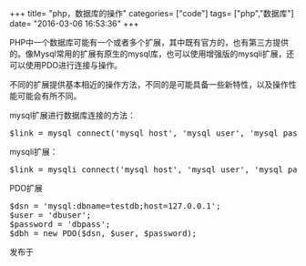 +++
title= "php，数据库的操作"
categories= ["code"]
tags= ["php","数据库"]
date= "2016-03-06 16:53:36"
+++

<div class="entry-content">

PHP中一个数据库可能有一个或者多个扩展，其中既有官方的，也有第三方提供的。像Mysql常用的扩展有原生的mysql库，也可以使用增强版的mysqli扩展，还可以使用PDO进行连接与操作。

不同的扩展提供基本相近的操作方法，不同的是可能具备一些新特性，以及操作性能可能会有所不同。

mysql扩展进行数据库连接的方法：
<pre class="code">$link = mysql_connect('mysql_host', 'mysql_user', 'mysql_password');</pre>
mysqli扩展：
<pre class="code">$link = mysqli_connect('mysql_host', 'mysql_user', 'mysql_password');</pre>
PDO扩展
<pre class="code">$dsn = 'mysql:dbname=testdb;host=127.0.0.1';
$user = 'dbuser';
$password = 'dbpass';
$dbh = new PDO($dsn, $user, $password);</pre>
</div>
<footer class="entry-footer"><span class="posted-on"><span class="screen-reader-text">发布于 </span></span></footer>
